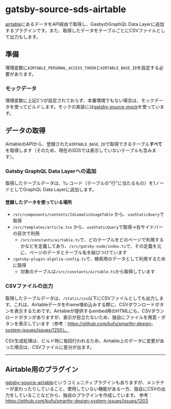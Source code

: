 # gatsby-source-sds-airtable

[airtable](https://www.airtable.com/)にあるデータをAPI経由で取得し、GasbyのGraphQL Data Layerに追加するプラグインです。また、取得したデータをテーブルごとにCSVファイルとして出力もします。

## 準備

環境変数に`AIRTABLE_PERSONAL_ACCESS_TOKEN`と`AIRTABLE_BASE_ID`を設定する必要があります。

### モックデータ

環境変数に上記2つが設定されておらず、本番環境でもない場合は、モックデータを使ってビルドします。モックの実装には[gatsby-source-mock](https://www.gatsbyjs.com/plugins/gatsby-source-mock/)を使っています。

## データの取得

AirtableのAPIから、登録された`AIRTABLE_BASE_ID`で取得できるテーブル**すべて**を取得します（そのため、現在のSDSでは表示していないテーブルも含みます）。

### Gatsby GraphQL Data Layerへの追加

取得したテーブルデータは、1レコード（テーブルの"行"に当たるもの）を1ノードとしてGraphQL Data Layerに追加します。

#### 登録したデータを使っている場所

- `/src/components/contents/IdiomaticUsageTable` から、`useStaticQuery`で取得
- `/src/templates/article.tsx` から、`useStaticQuery`で取得→右サイドバーの目次で利用
  - `/src/constants/airtable.ts`で、どのテーブルをどのページで利用するかなどを定義してあり、`/src/gatsby-node/index.ts`で、その定義を元に、ページのデータとテーブル名を結びつけています
- `/gatsby-plugin-algolia-config.ts`で、検索用のデータとして利用するために取得
  - 対象のテーブルは`/src/constants/airtable.ts`から取得しています

### CSVファイルの出力

取得したテーブルデータは、`/static/csv`以下にCSVファイルとしても出力します。これは、Airtableデータをiframe埋め込みする際に、CSVダウンロードボタンを表示するためです。Airtableが提供するembed用のHTMLにも、CSVダウンロードボタンがありますが、表示が目立たないため、独自にファイルを用意・ボタンを表示しています（参考：https://github.com/kufu/smarthr-design-system-issues/issues/1250）。

CSV生成処理は、ビルド時に毎回行われるため、Airtable上のデータに変更があった場合は、CSVファイルに差分が出ます。

---

## Airtable用のプラグイン
[gatsby-source-airtable](https://www.gatsbyjs.com/plugins/gatsby-source-airtable/)というコミュニティプラグインもありますが、メンテナーが変わったりしていること、使用していない機能がある一方、独自にCSVの出力をしていることなどから、独自のプラグインを作成しています。
参考：https://github.com/kufu/smarthr-design-system-issues/issues/1203
